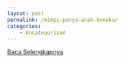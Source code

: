 ```yaml
---
layout: post
permalink: /mimpi-punya-anak-boneka/
categories:
    - Uncategorized
---
```


[Baca Selengkapnya](/02)